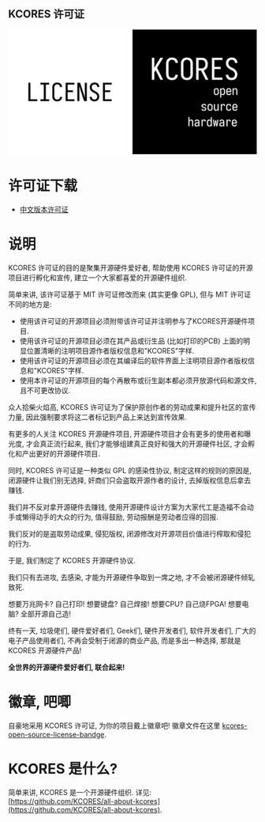 KCORES 许可证
-------------

![license-kcores-bandge](./bandge/kcores-open-source-license-bandge.png)


# 许可证下载

- [中文版本许可证](./LICENSE_zh-CN)


# 说明

KCORES 许可证的目的是聚集开源硬件爱好者, 帮助使用 KCORES 许可证的开源项目进行孵化和宣传, 建立一个大家都喜爱的开源硬件组织.  

简单来讲, 该许可证基于 MIT 许可证修改而来 (其实更像 GPL), 但与 MIT 许可证不同的地方是:   

- 使用该许可证的开源项目必须附带该许可证并注明参与了KCORES开源硬件项目.  
- 使用该许可证的开源项目必须在其产品或衍生品 (比如打印的PCB) 上面的明显位置清晰的注明项目源作者版权信息和"KCORES"字样.  
- 使用该许可证的开源项目必须在其编译后的软件界面上注明项目源作者版权信息和"KCORES"字样.
- 使用本许可证的开源项目的每个再散布或衍生副本都必须开放源代码和源文件, 且不可更改协议.  


众人拾柴火焰高, KCORES 许可证为了保护原创作者的劳动成果和提升社区的宣传力量, 因此强制要求将这二者标记到产品上来达到宣传效果.  

有更多的人关注 KCORES 开源硬件项目, 开源硬件项目才会有更多的使用者和曝光度, 才会真正流行起来, 我们才能够组建真正良好和强大的开源硬件社区, 才会孵化和产出更好的开源硬件项目.  

同时, KCORES 许可证是一种类似 GPL 的感染性协议, 制定这样的规则的原因是, 闭源硬件让我们别无选择, 奸商们只会盗取开源作者的设计, 去掉版权信息后拿去赚钱.  

我们并不反对拿开源硬件去赚钱, 使用开源硬件设计方案为大家代工是造福不会动手或懒得动手的大众的行为, 值得鼓励, 劳动报酬是劳动者应得的回报.   

我们反对的是盗取劳动成果, 侵犯版权, 闭源修改对开源项目价值进行榨取和侵犯的行为.  

于是, 我们制定了 KCORES 开源硬件协议.  

我们只有去进攻, 去感染, 才能为开源硬件争取到一席之地, 才不会被闭源硬件倾轧致死.  

想要万兆网卡? 自己打印! 想要键盘? 自己焊接! 想要CPU? 自己烧FPGA! 想要电脑? 全部开源自己造!  

终有一天, 垃圾佬们, 硬件爱好者们, Geek们, 硬件开发者们, 软件开发者们, 广大的电子产品使用者们, 不再会受制于闭源的商业产品, 而是多出一种选择, 那就是 KCORES 开源硬件产品!  

**全世界的开源硬件爱好者们, 联合起来!**  


# 徽章, 吧唧

自豪地采用 KCORES 许可证, 为你的项目戴上徽章吧! 徽章文件在这里 [kcores-open-source-license-bandge](./bandge/kcores-open-source-license-bandge.png).  


# KCORES 是什么?

简单来讲, KCORES 是一个开源硬件组织. 详见: [https://github.com/KCORES/all-about-kcores](https://github.com/KCORES/all-about-kcores).  

